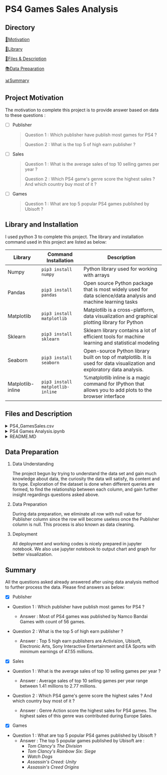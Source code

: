 # PS4 Games Sales Analysis 
        
         
## Directory 
[💪Motivation](#project-motivation)

[💾Library](#library-and-installation)

[📂Files & Description](#files-and-description)

[📚Data Preparation](#data-preparation)

[📊Summary](#summary)

## Project Motivation ##

The motivation to complete this project is to provide answer based on data to these questions : 
- [ ] Publisher
  > Question 1 : Which publisher have publish most games for PS4 ?
  > 
  > Question 2 : What is the top 5 of high earn publisher ?
- [ ] Sales
  > Question 1 : What is the average sales of top 10 selling games per year ?
  >
  > Question 2 : Which PS4 game's genre score the highest sales ? And which country buy most of it ?
- [ ] Games
  > Question 1 : What are top 5 popular PS4 games published by Ubisoft ?


## Library and Installation ##

I used python 3 to complete this project. The library and installation command used in this project are listed as below: 

Library           | Command Installation             | Description
-------------     | -------------                    | -------------
Numpy             | `pip3 install numpy`             | Python library used for working with arrays
Pandas            | `pip3 install pandas`            | Open source Python package that is most widely used for data science/data analysis and machine learning tasks
Matplotlib        | `pip3 install matplotlib`        | Matplotlib is a cross-platform, data visualization and graphical plotting library for Python 
Sklearn           | `pip3 install sklearn`           | Sklearn library contains a lot of efficient tools for machine learning and statistical modeling 
Seaborn           | `pip3 install seaborn`           | Open-source Python library built on top of matplotlib. It is used for data visualization and exploratory data analysis.
Matplotlib-inline | `pip3 install matplotlib-inline` | %matplotlib inline is a magic command for IPython that allows you to add plots to the browser interface

## Files and Description ##

<details>
           <summary>PS4_GamesSales.csv</summary>
           <p>This is dataset used to gather information in order to seek answers for questions asked in project motivation. This dataset is downloaded from <a href="https://www.kaggle.com/sidtwr/videogames-sales-dataset">here</a>.</p>
         </details>
         
<details>
           <summary>PS4 Games Analysis.ipynb</summary>
           <p>This is jupyter notebook that consists all of the working code.</p>
         </details>
         
 <details>
           <summary>README.MD</summary>
           <p>This is a readme file that is used to represent this project.</p>
         </details>

## Data Preparation ##

1. Data Understanding

   The project begun by trying to understand the data set and gain much knowledge about data, the curiosity the data will satisfy, its content and its type.
   Exploration of the dataset is done when different queries are formed, to find the relationship between each column, and gain further insight regardings questions asked above.
   
2. Data Preparation

   During data preparation, we eliminate all row with null value for Publisher column since the row will become useless once the Publisher column is null. This process is also      known as data cleaning.
   
3. Deployment
   
   All deployment and working codes is nicely prepared in jupyter notebook. We also use jupyter notebook to output chart and graph for better visualization. 


## Summary ##
All the questions asked already answered after using data analysis method to further process the data. Please find answers as below: 
- [X] Publisher
- Question 1 : Which publisher have publish most games for PS4 ?   
  - Answer : Most of PS4 games was published by Namco Bandai Games with count of 56 games.


- Question 2 : What is the top 5 of high earn publisher ?
  - Answer : Top 5 high earn publishers are Activision, Ubisoft, Electronic Arts, Sony Interactive Entertainment and EA Sports with minimum earnings of 47.55 millions.
  
- [X] Sales
- Question 1 : What is the average sales of top 10 selling games per year ?
  - Answer : Average sales of top 10 selling games per year range between 1.41 millions to 2.77 millions.


- Question 2 : Which PS4 game's genre score the highest sales ? And which country buy most of it ?
  - Answer : Genre Action score the highest sales for PS4 games. The highest sales of this genre was contributed during Europe Sales.
   
- [X] Games
- Question 1 : What are top 5 popular PS4 games published by Ubisoft ?
  - Answer : The top 5 popular games published by Ubisoft are :
    - *Tom Clancy's The Division*
    - *Tom Clancy's Rainbow Six: Siege*
    - *Watch Dogs*
    - *Assassin's Creed: Unity*
    - *Assassin's Creed Origins*




